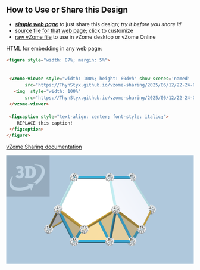 
## How to Use or Share this Design

 - [***simple web page***](<https://ThynStyx.github.io/vzome-sharing/2025/06/12/22-24-02-P158-Shape-2/>) to just share this design; *try it before you share it!*
 - [source file for that web page](<https://github.com/ThynStyx/vzome-sharing/edit/main/2025/06/12/22-24-02-P158-Shape-2/index.md>); click to customize
 - [raw vZome file](<https://raw.githubusercontent.com/ThynStyx/vzome-sharing/main/2025/06/12/22-24-02-P158-Shape-2/P158-Shape-2.vZome>) to use in vZome desktop or vZome Online
 
 HTML for embedding in any web page:
 ```html
<figure style="width: 87%; margin: 5%">
  
  
  <vzome-viewer style="width: 100%; height: 60dvh" show-scenes='named'
        src="https://ThynStyx.github.io/vzome-sharing/2025/06/12/22-24-02-P158-Shape-2/P158-Shape-2.vZome" >
    <img  style="width: 100%"
        src="https://ThynStyx.github.io/vzome-sharing/2025/06/12/22-24-02-P158-Shape-2/P158-Shape-2.png" >
  </vzome-viewer>

  <figcaption style="text-align: center; font-style: italic;">
     REPLACE this caption!
  </figcaption>
</figure>

 ```

[vZome Sharing documentation](https://vzome.github.io/vzome/sharing.html#how-it-works)

![Image](<P158-Shape-2.png>)

